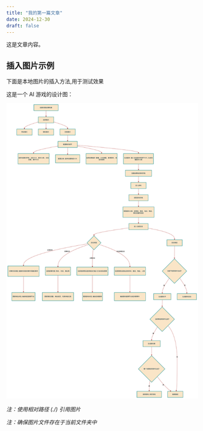 ```yaml
---
title: "我的第一篇文章"
date: 2024-12-30
draft: false
---
```


这是文章内容。

## 插入图片示例

下面是本地图片的插入方法,用于测试效果

这是一个 AI 游戏的设计图：

![alt text](image.png)

*注：使用相对路径 (./) 引用图片*

*注：确保图片文件存在于当前文件夹中*
